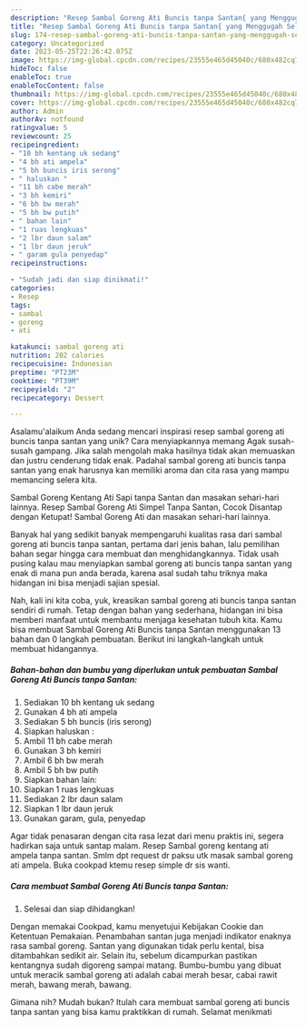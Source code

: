 ```yaml
---
description: "Resep Sambal Goreng Ati Buncis tanpa Santan{ yang Menggugah Selera"
title: "Resep Sambal Goreng Ati Buncis tanpa Santan{ yang Menggugah Selera"
slug: 174-resep-sambal-goreng-ati-buncis-tanpa-santan-yang-menggugah-selera
category: Uncategorized
date: 2023-05-25T22:26:42.075Z
image: https://img-global.cpcdn.com/recipes/23555e465d45040c/680x482cq70/sambal-goreng-ati-buncis-tanpa-santan-foto-resep-utama.jpg
hideToc: false
enableToc: true
enableTocContent: false
thumbnail: https://img-global.cpcdn.com/recipes/23555e465d45040c/680x482cq70/sambal-goreng-ati-buncis-tanpa-santan-foto-resep-utama.jpg
cover: https://img-global.cpcdn.com/recipes/23555e465d45040c/680x482cq70/sambal-goreng-ati-buncis-tanpa-santan-foto-resep-utama.jpg
author: Admin
authorAv: notfound
ratingvalue: 5
reviewcount: 25
recipeingredient:
- "10 bh kentang uk sedang"
- "4 bh ati ampela"
- "5 bh buncis iris serong"
- " haluskan "
- "11 bh cabe merah"
- "3 bh kemiri"
- "6 bh bw merah"
- "5 bh bw putih"
- " bahan lain"
- "1 ruas lengkuas"
- "2 lbr daun salam"
- "1 lbr daun jeruk"
- " garam gula penyedap"
recipeinstructions:

- "Sudah jadi dan siap dinikmati!"
categories:
- Resep
tags:
- sambal
- goreng
- ati

katakunci: sambal goreng ati 
nutrition: 202 calories
recipecuisine: Indonesian
preptime: "PT23M"
cooktime: "PT39M"
recipeyield: "2"
recipecategory: Dessert

---
```



Asalamu'alaikum Anda sedang mencari inspirasi resep sambal goreng ati buncis tanpa santan yang unik? Cara menyiapkannya memang Agak susah-susah gampang. Jika salah mengolah maka hasilnya tidak akan memuaskan dan justru cenderung tidak enak. Padahal sambal goreng ati buncis tanpa santan yang enak harusnya kan memiliki aroma dan cita rasa yang mampu memancing selera kita.


Sambal Goreng Kentang Ati Sapi tanpa Santan dan masakan sehari-hari lainnya. Resep Sambal Goreng Ati Simpel Tanpa Santan, Cocok Disantap dengan Ketupat! Sambal Goreng Ati dan masakan sehari-hari lainnya.

Banyak hal yang sedikit banyak mempengaruhi kualitas rasa dari sambal goreng ati buncis tanpa santan, pertama dari jenis bahan, lalu pemilihan bahan segar hingga cara membuat dan menghidangkannya. Tidak usah pusing kalau mau menyiapkan sambal goreng ati buncis tanpa santan yang enak di mana pun anda berada, karena asal sudah tahu triknya maka hidangan ini bisa menjadi sajian spesial.


Nah, kali ini kita coba, yuk, kreasikan sambal goreng ati buncis tanpa santan sendiri di rumah. Tetap dengan bahan yang sederhana, hidangan ini bisa memberi manfaat untuk membantu menjaga kesehatan tubuh kita. Kamu bisa membuat Sambal Goreng Ati Buncis tanpa Santan menggunakan 13 bahan dan 0 langkah pembuatan. Berikut ini langkah-langkah untuk membuat hidangannya.

<!--inarticleads1-->

##### Bahan-bahan dan bumbu yang diperlukan untuk pembuatan Sambal Goreng Ati Buncis tanpa Santan:

1. Sediakan 10 bh kentang uk sedang
1. Gunakan 4 bh ati ampela
1. Sediakan 5 bh buncis (iris serong)
1. Siapkan  haluskan :
1. Ambil 11 bh cabe merah
1. Gunakan 3 bh kemiri
1. Ambil 6 bh bw merah
1. Ambil 5 bh bw putih
1. Siapkan  bahan lain:
1. Siapkan 1 ruas lengkuas
1. Sediakan 2 lbr daun salam
1. Siapkan 1 lbr daun jeruk
1. Gunakan  garam, gula, penyedap


Agar tidak penasaran dengan cita rasa lezat dari menu praktis ini, segera hadirkan saja untuk santap malam. Resep Sambal goreng kentang ati ampela tanpa santan. Smlm dpt request dr paksu utk masak sambal goreng ati ampela. Buka cookpad ktemu resep simple dr sis wanti. 

<!--inarticleads2-->

##### Cara membuat Sambal Goreng Ati Buncis tanpa Santan:


1. Selesai dan siap dihidangkan!

Dengan memakai Cookpad, kamu menyetujui Kebijakan Cookie dan Ketentuan Pemakaian. Penambahan santan juga menjadi indikator enaknya rasa sambal goreng. Santan yang digunakan tidak perlu kental, bisa ditambahkan sedikit air. Selain itu, sebelum dicampurkan pastikan kentangnya sudah digoreng sampai matang. Bumbu-bumbu yang dibuat untuk meracik sambal goreng ati adalah cabai merah besar, cabai rawit merah, bawang merah, bawang. 

Gimana nih? Mudah bukan? Itulah cara membuat sambal goreng ati buncis tanpa santan yang bisa kamu praktikkan di rumah. Selamat menikmati
